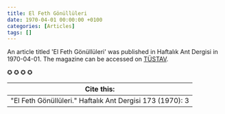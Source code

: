 ```yaml
---
title: El Feth Gönüllüleri
date: 1970-04-01 00:00:00 +0100
categories: [Articles]
tags: []
---
```


An article titled 'El Feth Gönüllüleri' was published in Haftalık Ant Dergisi in 1970-04-01. The magazine can be accessed on [TÜSTAV](https://www.tustav.org/sureli-yayinlar-arsivi/ant-dergisi/).

✪ ✪ ✪ ✪



| Cite this:   |
|--------|
| "El Feth Gönüllüleri." Haftalık Ant Dergisi 173 (1970): 3 

